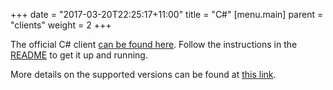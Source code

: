 +++
date = "2017-03-20T22:25:17+11:00"
title = "C#"
[menu.main]
    parent = "clients"
    weight = 2
+++

The official C# client [can be found here](https://github.com/dgraph-io/dgraph.net).
Follow the instructions in the [README](https://github.com/dgraph-io/dgraph.net#readme) to get
it up and running.

More details on the supported versions can be found at
[this link](https://github.com/dgraph-io/dgraph.net#supported-versions).